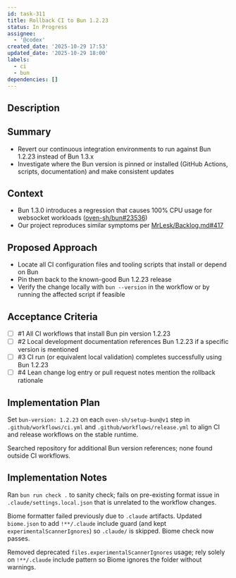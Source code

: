 ```yaml
---
id: task-311
title: Rollback CI to Bun 1.2.23
status: In Progress
assignee:
  - '@codex'
created_date: '2025-10-29 17:53'
updated_date: '2025-10-29 18:00'
labels:
  - ci
  - bun
dependencies: []
---
```


## Description

<!-- SECTION:DESCRIPTION:BEGIN -->
## Summary
- Revert our continuous integration environments to run against Bun 1.2.23 instead of Bun 1.3.x
- Investigate where the Bun version is pinned or installed (GitHub Actions, scripts, documentation) and make consistent updates

## Context
- Bun 1.3.0 introduces a regression that causes 100% CPU usage for websocket workloads ([oven-sh/bun#23536](https://github.com/oven-sh/bun/issues/23536))
- Our project reproduces similar symptoms per [MrLesk/Backlog.md#417](https://github.com/MrLesk/Backlog.md/issues/417)

## Proposed Approach
- Locate all CI configuration files and tooling scripts that install or depend on Bun
- Pin them back to the known-good Bun 1.2.23 release
- Verify the change locally with `bun --version` in the workflow or by running the affected script if feasible
<!-- SECTION:DESCRIPTION:END -->

## Acceptance Criteria
<!-- AC:BEGIN -->
- [ ] #1 All CI workflows that install Bun pin version 1.2.23
- [ ] #2 Local development documentation references Bun 1.2.23 if a specific version is mentioned
- [ ] #3 CI run (or equivalent local validation) completes successfully using Bun 1.2.23
- [ ] #4 Lean change log entry or pull request notes mention the rollback rationale
<!-- AC:END -->

## Implementation Plan

<!-- SECTION:PLAN:BEGIN -->
Set `bun-version: 1.2.23` on each `oven-sh/setup-bun@v1` step in `.github/workflows/ci.yml` and `.github/workflows/release.yml` to align CI and release workflows on the stable runtime.

Searched repository for additional Bun version references; none found outside CI workflows.
<!-- SECTION:PLAN:END -->

## Implementation Notes

<!-- SECTION:NOTES:BEGIN -->
Ran `bun run check .` to sanity check; fails on pre-existing format issue in `.claude/settings.local.json` that is unrelated to the workflow changes.

Biome formatter failed previously due to `.claude` artifacts. Updated `biome.json` to add `!**/.claude` include guard (and kept `experimentalScannerIgnores`) so `.claude/` is skipped. Biome check now passes.

Removed deprecated `files.experimentalScannerIgnores` usage; rely solely on `!**/.claude` include pattern so Biome ignores the folder without warnings.
<!-- SECTION:NOTES:END -->
